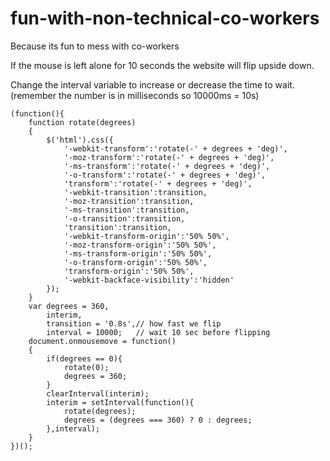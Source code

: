 fun-with-non-technical-co-workers
=================================

Because its fun to mess with co-workers

If the mouse is left alone for 10 seconds the website will flip upside down.

Change the interval variable to increase or decrease the time to wait.
(remember the number is in milliseconds so 10000ms = 10s)



```
(function(){
    function rotate(degrees)
    {
        $('html').css({
            '-webkit-transform':'rotate(-' + degrees + 'deg)',
            '-moz-transform':'rotate(-' + degrees + 'deg)',
            '-ms-transform':'rotate(-' + degrees + 'deg)',
            '-o-transform':'rotate(-' + degrees + 'deg)',
            'transform':'rotate(-' + degrees + 'deg)',
            '-webkit-transition':transition,
            '-moz-transition':transition,
            '-ms-transition':transition,
            '-o-transition':transition,
            'transition':transition,
            '-webkit-transform-origin':'50% 50%',
            '-moz-transform-origin':'50% 50%',
            '-ms-transform-origin':'50% 50%',
            '-o-transform-origin':'50% 50%',
            'transform-origin':'50% 50%',
            '-webkit-backface-visibility':'hidden'
        });
    }
    var degrees = 360,
        interim,
        transition = '0.8s',// how fast we flip
        interval = 10000;   // wait 10 sec before flipping
    document.onmousemove = function()
    {
        if(degrees == 0){
            rotate(0);
            degrees = 360;
        }
        clearInterval(interim);
        interim = setInterval(function(){
            rotate(degrees);
            degrees = (degrees === 360) ? 0 : degrees;
        },interval);
    }
})();
```
